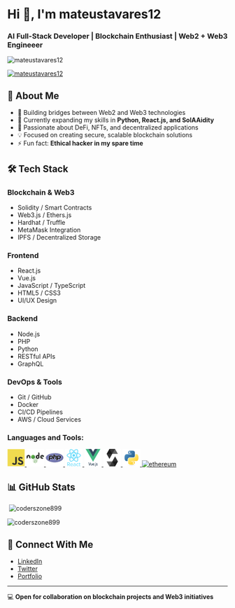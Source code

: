 # Hi 👋, I'm mateustavares12


### AI Full-Stack Developer | Blockchain Enthusiast | Web2 + Web3 Engineeer

<p align="left"> <img src="https://komarev.com/ghpvc/?username=mateustavares12&label=Profile%20views&color=0e75b6&style=flat" alt="mateustavares12" /> </p>

<p align="left"> <a href="https://github.com/ryo-ma/github-profile-trophy"><img src="https://github-profile-trophy.vercel.app/?username=mateustavares12" alt="mateustavares12" /></a> </p>

## 💼 About Me
- 🔗 Building bridges between Web2 and Web3 technologies
- 🌱 Currently expanding my skills in **Python, React.js, and SolAAidity**
- 🚀 Passionate about DeFi, NFTs, and decentralized applications
- 💡 Focused on creating secure, scalable blockchain solutions
- ⚡ Fun fact: **Ethical hacker in my spare time**

## 🛠️ Tech Stack

### Blockchain & Web3
- Solidity / Smart Contracts
- Web3.js / Ethers.js
- Hardhat / Truffle
- MetaMask Integration
- IPFS / Decentralized Storage

### Frontend
- React.js
- Vue.js
- JavaScript / TypeScript
- HTML5 / CSS3
- UI/UX Design

### Backend
- Node.js
- PHP
- Python
- RESTful APIs
- GraphQL

### DevOps & Tools
- Git / GitHub
- Docker
- CI/CD Pipelines
- AWS / Cloud Services

### Languages and Tools:
<p align="left">
  <a href="https://developer.mozilla.org/en-US/docs/Web/JavaScript" target="_blank" rel="noreferrer">
    <img src="https://raw.githubusercontent.com/devicons/devicon/master/icons/javascript/javascript-original.svg" alt="javascript" width="40" height="40"/>
  </a>
  <a href="https://nodejs.org" target="_blank" rel="noreferrer">
    <img src="https://raw.githubusercontent.com/devicons/devicon/master/icons/nodejs/nodejs-original-wordmark.svg" alt="nodejs" width="40" height="40"/>
  </a>
  <a href="https://www.php.net" target="_blank" rel="noreferrer">
    <img src="https://raw.githubusercontent.com/devicons/devicon/master/icons/php/php-original.svg" alt="php" width="40" height="40"/>
  </a>
  <a href="https://reactjs.org/" target="_blank" rel="noreferrer">
    <img src="https://raw.githubusercontent.com/devicons/devicon/master/icons/react/react-original-wordmark.svg" alt="react" width="40" height="40"/>
  </a>
  <a href="https://vuejs.org/" target="_blank" rel="noreferrer">
    <img src="https://raw.githubusercontent.com/devicons/devicon/master/icons/vuejs/vuejs-original-wordmark.svg" alt="vuejs" width="40" height="40"/>
  </a>
  <a href="https://soliditylang.org/" target="_blank" rel="noreferrer">
    <img src="https://raw.githubusercontent.com/devicons/devicon/master/icons/solidity/solidity-original.svg" alt="solidity" width="40" height="40"/>
  </a>
  <a href="https://www.python.org" target="_blank" rel="noreferrer">
    <img src="https://raw.githubusercontent.com/devicons/devicon/master/icons/python/python-original.svg" alt="python" width="40" height="40"/>
  </a>
  <a href="https://ethereum.org/" target="_blank" rel="noreferrer">
    <img src="https://raw.githubusercontent.com/devicons/devicon/master/icons/ethereum/ethereum-original.svg" alt="ethereum" width="40" height="40"/>
  </a>
</p>

## 📊 GitHub Stats


<p>&nbsp;<img align="center" src="https://github-readme-stats.vercel.app/api?username=coderszone899&show_icons=true&locale=en&theme=dark" alt="coderszone899" /></p>

<p><img align="center" src="https://github-readme-streak-stats.herokuapp.com/?user=coderszone899&theme=dark" alt="coderszone899" /></p>

## 🔗 Connect With Me
- [LinkedIn](#)
- [Twitter](#)
- [Portfolio](#)

---

💻 **Open for collaboration on blockchain projects and Web3 initiatives**
